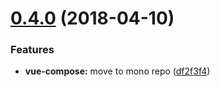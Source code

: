 <a name="0.4.0"></a>
# [0.4.0](https://github.com/jackmellis/vue-hoc/compare/0.3.0...0.4.0) (2018-04-10)


### Features

* **vue-compose:** move to mono repo ([df2f3f4](https://github.com/jackmellis/vue-hoc/commit/df2f3f4))



